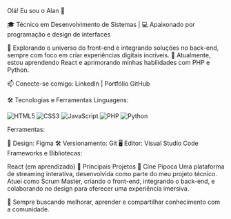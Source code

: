 Olá! Eu sou o Alan 👋

🎓 Técnico em Desenvolvimento de Sistemas | 💻 Apaixonado por programação e design de interfaces

🚀 Explorando o universo do front-end e integrando soluções no back-end, sempre com foco em criar experiências digitais incríveis.
🎯 Atualmente, estou aprendendo React e aprimorando minhas habilidades com PHP e Python.

📫 Conecte-se comigo: LinkedIn | Portfólio GitHub

🛠️ Tecnologias e Ferramentas
Linguagens:

![HTML5](https://img.shields.io/badge/-HTML5-E34F26?logo=html5&logoColor=fff)
![CSS3](https://img.shields.io/badge/-CSS3-1572B6?logo=css3&logoColor=fff)
![JavaScript](https://img.shields.io/badge/-JavaScript-F7DF1E?logo=javascript&logoColor=fff)
![PHP](https://img.shields.io/badge/-PHP-777BB4?logo=php&logoColor=fff)
![Python](https://img.shields.io/badge/-Python-3776AB?logo=python&logoColor=fff)


Ferramentas:

🎨 Design: Figma
🛠️ Versionamento: Git
🖥️ Editor: Visual Studio Code
Frameworks e Bibliotecas:

React (em aprendizado)
🌟 Principais Projetos
🎥 Cine Pipoca
Uma plataforma de streaming interativa, desenvolvida como parte do meu projeto técnico. Atuei como Scrum Master, criando o front-end, integrando o back-end, e colaborando no design para oferecer uma experiência imersiva.

🌱 Sempre buscando melhorar, aprender e compartilhar conhecimento com a comunidade.


